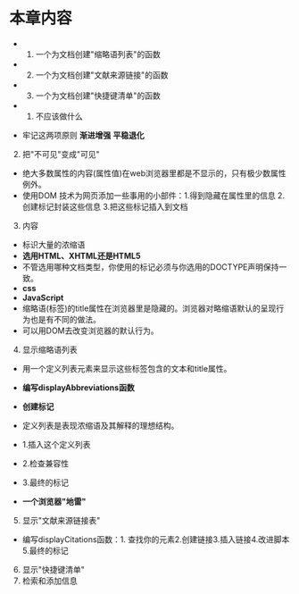 # 本章内容
- 1. 一个为文档创建"缩略语列表"的函数
- 2. 一个为文档创建"文献来源链接"的函数
- 3. 一个为文档创建"快捷键清单"的函数


- 1. 不应该做什么
- 牢记这两项原则
**渐进增强**
**平稳退化**

2. 把"不可见"变成"可见"
- 绝大多数属性的内容(属性值)在web浏览器里都是不显示的，只有极少数属性例外。
- 使用DOM 技术为网页添加一些事用的小部件：1.得到隐藏在属性里的信息 2.创建标记封装这些信息 3.把这些标记插入到文档

3. 内容
- <abbr>标识大量的浓缩语
- **选用HTML、XHTML还是HTML5**
- 不管选用哪种文档类型，你使用的标记必须与你选用的DOCTYPE声明保持一致。
- **css**
- **JavaScript**
- 缩略语(<abbr>标签)的title属性在浏览器里是隐藏的。浏览器对略缩语默认的呈现行为也是有不同的做法。
- 可以用DOM去改变浏览器的默认行为。


4. 显示缩略语列表
- 用一个定义列表元素来显示这些<abbr>标签包含的文本和title属性。
- **编写displayAbbreviations函数**


- **创建标记**
- 定义列表是表现浓缩语及其解释的理想结构。
- 1.插入这个定义列表
- 2.检查兼容性
- 3.最终的标记
- **一个浏览器"地雷"**

5. 显示"文献来源链接表"

- 编写displayCitations函数：1. 查找你的元素2.创建链接3.插入链接4.改进脚本5.最终的标记

6. 显示"快捷键清单"
7. 检索和添加信息
